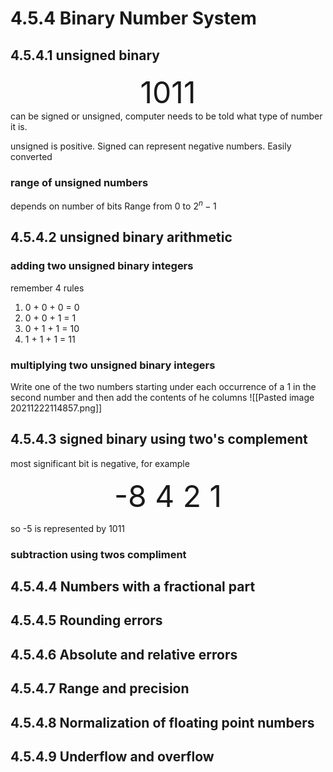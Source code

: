 # 4.5.4 Binary Number System
## 4.5.4.1 unsigned binary
<div  align = 'center'><font size ='7'>  1011 </font></div>
can be signed or unsigned, computer needs to be told what type of number it is.

unsigned is positive. Signed can represent negative numbers. Easily converted 

### range of unsigned numbers
depends on number of bits
Range from  $0$ to $2^{n}-1$

## 4.5.4.2 unsigned binary arithmetic
### adding two unsigned binary integers
remember 4 rules 

1. 0 + 0 + 0 = 0
2. 0 + 0 + 1 = 1
3. 0 + 1 + 1 = 10
4. 1 + 1 + 1 = 11

### multiplying two unsigned binary integers
Write one of the two numbers starting under each occurrence of a 1 in the second number and then add the contents of he columns
![[Pasted image 20211222114857.png]]


## 4.5.4.3 signed binary using two's complement
most significant bit is negative, for example
<div  align = 'center'><font size ='7'>  -8 4 2 1 </font></div>

so -5 is represented by 1011
### subtraction using twos compliment

## 4.5.4.4 Numbers with a fractional part
## 4.5.4.5 Rounding errors
## 4.5.4.6 Absolute and relative errors 
## 4.5.4.7 Range and precision
## 4.5.4.8 Normalization of floating point numbers
## 4.5.4.9 Underflow and overflow
